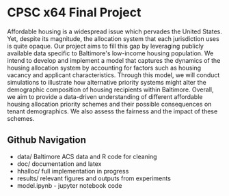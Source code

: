 # CPSC x64 Final Project
Affordable housing is a widespread issue which pervades the United States. Yet, despite its magnitude, the allocation system that each jurisdiction uses is quite opaque. Our project aims to fill this gap by leveraging publicly available data specific to Baltimore's low-income housing population. We intend to develop and implement a model that captures the dynamics of the housing allocation system by accounting for factors such as housing vacancy and applicant characteristics. Through this model, we will conduct simulations to illustrate how alternative priority systems might alter the demographic composition of housing recipients within Baltimore. Overall, we aim to provide a data-driven understanding of different affordable housing allocation priority schemes and their possible consequences on tenant demographics. We also assess the fairness and the impact of these schemes.

## Github Navigation
- data/ Baltimore ACS data and R code for cleaning
- doc/ documentation and latex 
- hhalloc/ full implementation in progress
- results/ relevant figures and outputs from experiments
- model.ipynb - jupyter notebook code
